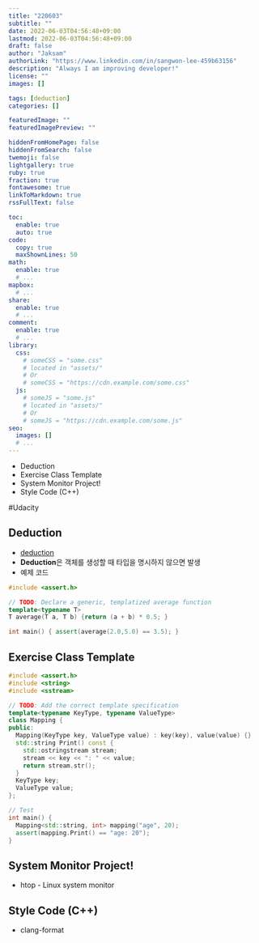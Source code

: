 ```yaml
---
title: "220603"
subtitle: ""
date: 2022-06-03T04:56:48+09:00
lastmod: 2022-06-03T04:56:48+09:00
draft: false
author: "Jaksam"
authorLink: "https://www.linkedin.com/in/sangwon-lee-459b63156"
description: "Always I am improving developer!"
license: ""
images: []

tags: [deduction]
categories: []

featuredImage: ""
featuredImagePreview: ""

hiddenFromHomePage: false
hiddenFromSearch: false
twemoji: false
lightgallery: true
ruby: true
fraction: true
fontawesome: true
linkToMarkdown: true
rssFullText: false

toc:
  enable: true
  auto: true
code:
  copy: true
  maxShownLines: 50
math:
  enable: true
  # ...
mapbox:
  # ...
share:
  enable: true
  # ...
comment:
  enable: true
  # ...
library:
  css:
    # someCSS = "some.css"
    # located in "assets/"
    # Or
    # someCSS = "https://cdn.example.com/some.css"
  js:
    # someJS = "some.js"
    # located in "assets/"
    # Or
    # someJS = "https://cdn.example.com/some.js"
seo:
  images: []
  # ...
---
```


* Deduction
* Exercise Class Template
* System Monitor Project!
* Style Code (C++)
<!--more-->
#Udacity
## Deduction
* [deduction](https://isocpp.github.io/CppCoreGuidelines/CppCoreGuidelines#Rt-deduce)
* **Deduction**은 객체를 생성할 때 타입을 명시하지 않으면 발생
* 예제 코드
```cpp
#include <assert.h>

// TODO: Declare a generic, templatized average function
template<typename T>
T average(T a, T b) {return (a + b) * 0.5; }

int main() { assert(average(2.0,5.0) == 3.5); }
```

## Exercise Class Template
```cpp 
#include <assert.h>
#include <string>
#include <sstream>

// TODO: Add the correct template specification
template<typename KeyType, typename ValueType>
class Mapping {
public:
  Mapping(KeyType key, ValueType value) : key(key), value(value) {}
  std::string Print() const {
    std::ostringstream stream;
    stream << key << ": " << value;
    return stream.str();
  }
  KeyType key;
  ValueType value;
};

// Test
int main() {
  Mapping<std::string, int> mapping("age", 20);
  assert(mapping.Print() == "age: 20");
}
```
## System Monitor Project!
* htop - Linux system monitor

## Style Code (C++)
* clang-format
